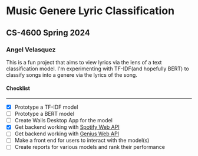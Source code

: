 # Music Genere Lyric Classification

## CS-4600 Spring 2024 

### Angel Velasquez
This is a fun project that aims to view lyrics via the lens of a text classification model. I'm experimenting with TF-IDF(and hopefully BERT) to classify songs into a genere via the lyrics of the song. 

#### Checklist
___
 * [x] Prototype a TF-IDF model
 * [ ] Prototype a BERT model
 * [ ] Create Wails Desktop App for the model
 * [x] Get backend working with [Spotify Web API](https://developer.spotify.com/documentation/web-api)
 * [ ] Get backend working with [Genius Web API](https://docs.genius.com/)
 * [ ] Make a front end for users to interact with the model(s)
 * [ ] Create reports for various models and rank their performance
